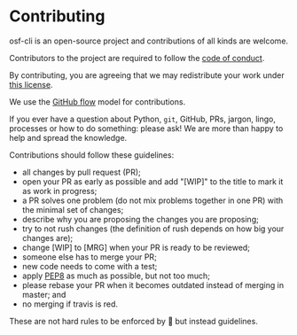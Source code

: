 # Contributing

osf-cli is an open-source project and contributions of all kinds
are welcome.

Contributors to the project are required to follow the [code of
conduct](CONDUCT.md).

By contributing, you are agreeing that we may redistribute your work under
[this license](LICENSE).

We use the [GitHub flow](https://guides.github.com/introduction/flow/) model
for contributions.

If you ever have a question about Python, `git`, GitHub, PRs, jargon,
lingo, processes or how to do something: please ask! We are more than happy to
help and spread the knowledge.

Contributions should follow these guidelines:

* all changes by pull request (PR);
* open your PR as early as possible and add "[WIP]" to the title to mark it as
  work in progress;
* a PR solves one problem (do not mix problems together in one PR) with the
  minimal set of changes;
* describe why you are proposing the changes you are proposing;
* try to not rush changes (the definition of rush depends on how big your
  changes are);
* change [WIP] to [MRG] when your PR is ready to be reviewed;
* someone else has to merge your PR;
* new code needs to come with a test;
* apply [PEP8](https://www.python.org/dev/peps/pep-0008/) as much
  as possible, but not too much;
* please rebase your PR when it becomes outdated instead of merging in
  master; and
* no merging if travis is red.

These are not hard rules to be enforced by :police_car: but instead guidelines.

[license]: LICENSE
